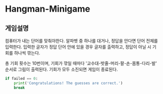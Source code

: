 # Hangman-Minigame

## 게임설명

컴퓨터가 내는 단어를 맞춰야한다. 알파벳 중 하나를 대거나, 정답을 안다면 단어 전체를 입력한다.
입력한 글자가 정답 단어 안에 있을 경우 글자를 출력하고, 정답이 아닐 시 기회를 하나씩 깎는다. 


총 기회 횟수는 10번이며, 기회가 깎일 때마다 '교수대-밧줄-머리-팔-손-몸통-다리-발' 순서로 그림이 출력된다. 기회가 모두 소진되면 게임이 종료된다.

```python
if failed == 0:
    print('Congratulations! The guesses are correct.')
    break
```